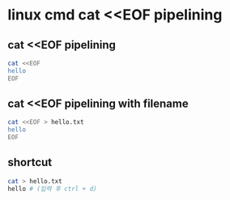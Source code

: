 # linux cmd cat <<EOF pipelining

## cat <<EOF pipelining

```sh
cat <<EOF
hello
EOF
```

## cat <<EOF pipelining with filename

```sh
cat <<EOF > hello.txt
hello
EOF
```

## shortcut

```sh
cat > hello.txt
hello # (입력 후 ctrl + d)
```
